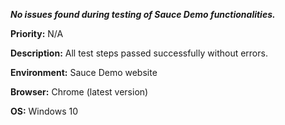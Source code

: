 ***No issues found during testing of Sauce Demo functionalities.***

**Priority:** N/A

**Description:** All test steps passed successfully without errors.

**Environment:** Sauce Demo website

**Browser:** Chrome (latest version)

**OS:** Windows 10
